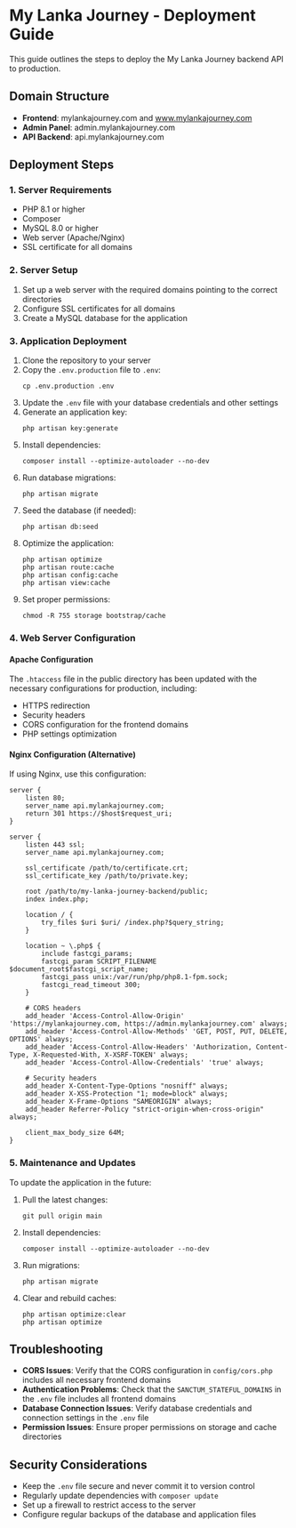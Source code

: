 # My Lanka Journey - Deployment Guide

This guide outlines the steps to deploy the My Lanka Journey backend API to production.

## Domain Structure

- **Frontend**: mylankajourney.com and www.mylankajourney.com
- **Admin Panel**: admin.mylankajourney.com
- **API Backend**: api.mylankajourney.com

## Deployment Steps

### 1. Server Requirements

- PHP 8.1 or higher
- Composer
- MySQL 8.0 or higher
- Web server (Apache/Nginx)
- SSL certificate for all domains

### 2. Server Setup

1. Set up a web server with the required domains pointing to the correct directories
2. Configure SSL certificates for all domains
3. Create a MySQL database for the application

### 3. Application Deployment

1. Clone the repository to your server
2. Copy the `.env.production` file to `.env`:
   ```
   cp .env.production .env
   ```
3. Update the `.env` file with your database credentials and other settings
4. Generate an application key:
   ```
   php artisan key:generate
   ```
5. Install dependencies:
   ```
   composer install --optimize-autoloader --no-dev
   ```
6. Run database migrations:
   ```
   php artisan migrate
   ```
7. Seed the database (if needed):
   ```
   php artisan db:seed
   ```
8. Optimize the application:
   ```
   php artisan optimize
   php artisan route:cache
   php artisan config:cache
   php artisan view:cache
   ```
9. Set proper permissions:
   ```
   chmod -R 755 storage bootstrap/cache
   ```

### 4. Web Server Configuration

#### Apache Configuration

The `.htaccess` file in the public directory has been updated with the necessary configurations for production, including:

- HTTPS redirection
- Security headers
- CORS configuration for the frontend domains
- PHP settings optimization

#### Nginx Configuration (Alternative)

If using Nginx, use this configuration:

```nginx
server {
    listen 80;
    server_name api.mylankajourney.com;
    return 301 https://$host$request_uri;
}

server {
    listen 443 ssl;
    server_name api.mylankajourney.com;
    
    ssl_certificate /path/to/certificate.crt;
    ssl_certificate_key /path/to/private.key;
    
    root /path/to/my-lanka-journey-backend/public;
    index index.php;
    
    location / {
        try_files $uri $uri/ /index.php?$query_string;
    }
    
    location ~ \.php$ {
        include fastcgi_params;
        fastcgi_param SCRIPT_FILENAME $document_root$fastcgi_script_name;
        fastcgi_pass unix:/var/run/php/php8.1-fpm.sock;
        fastcgi_read_timeout 300;
    }
    
    # CORS headers
    add_header 'Access-Control-Allow-Origin' 'https://mylankajourney.com, https://admin.mylankajourney.com' always;
    add_header 'Access-Control-Allow-Methods' 'GET, POST, PUT, DELETE, OPTIONS' always;
    add_header 'Access-Control-Allow-Headers' 'Authorization, Content-Type, X-Requested-With, X-XSRF-TOKEN' always;
    add_header 'Access-Control-Allow-Credentials' 'true' always;
    
    # Security headers
    add_header X-Content-Type-Options "nosniff" always;
    add_header X-XSS-Protection "1; mode=block" always;
    add_header X-Frame-Options "SAMEORIGIN" always;
    add_header Referrer-Policy "strict-origin-when-cross-origin" always;
    
    client_max_body_size 64M;
}
```

### 5. Maintenance and Updates

To update the application in the future:

1. Pull the latest changes:
   ```
   git pull origin main
   ```
2. Install dependencies:
   ```
   composer install --optimize-autoloader --no-dev
   ```
3. Run migrations:
   ```
   php artisan migrate
   ```
4. Clear and rebuild caches:
   ```
   php artisan optimize:clear
   php artisan optimize
   ```

## Troubleshooting

- **CORS Issues**: Verify that the CORS configuration in `config/cors.php` includes all necessary frontend domains
- **Authentication Problems**: Check that the `SANCTUM_STATEFUL_DOMAINS` in the `.env` file includes all frontend domains
- **Database Connection Issues**: Verify database credentials and connection settings in the `.env` file
- **Permission Issues**: Ensure proper permissions on storage and cache directories

## Security Considerations

- Keep the `.env` file secure and never commit it to version control
- Regularly update dependencies with `composer update`
- Set up a firewall to restrict access to the server
- Configure regular backups of the database and application files